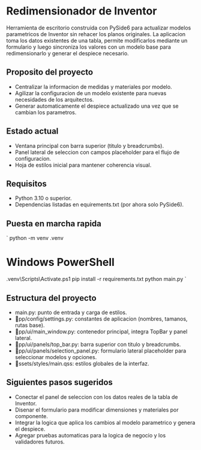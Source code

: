 ﻿# Redimensionador de Inventor

Herramienta de escritorio construida con PySide6 para actualizar modelos parametricos de Inventor sin rehacer los planos originales. La aplicacion toma los datos existentes de una tabla, permite modificarlos mediante un formulario y luego sincroniza los valores con un modelo base para redimensionarlo y generar el despiece necesario.

## Proposito del proyecto
- Centralizar la informacion de medidas y materiales por modelo.
- Agilizar la configuracion de un modelo existente para nuevas necesidades de los arquitectos.
- Generar automaticamente el despiece actualizado una vez que se cambian los parametros.

## Estado actual
- Ventana principal con barra superior (titulo y breadcrumbs).
- Panel lateral de seleccion con campos placeholder para el flujo de configuracion.
- Hoja de estilos inicial para mantener coherencia visual.

## Requisitos
- Python 3.10 o superior.
- Dependencias listadas en equirements.txt (por ahora solo PySide6).

## Puesta en marcha rapida
`
python -m venv .venv
# Windows PowerShell
.venv\\Scripts\\Activate.ps1
pip install -r requirements.txt
python main.py
`

## Estructura del proyecto
- main.py: punto de entrada y carga de estilos.
- pp/config/settings.py: constantes de aplicacion (nombres, tamanos, rutas base).
- pp/ui/main_window.py: contenedor principal, integra TopBar y panel lateral.
- pp/ui/panels/top_bar.py: barra superior con titulo y breadcrumbs.
- pp/ui/panels/selection_panel.py: formulario lateral placeholder para seleccionar modelos y opciones.
- ssets/styles/main.qss: estilos globales de la interfaz.

## Siguientes pasos sugeridos
- Conectar el panel de seleccion con los datos reales de la tabla de Inventor.
- Disenar el formulario para modificar dimensiones y materiales por componente.
- Integrar la logica que aplica los cambios al modelo parametrico y genera el despiece.
- Agregar pruebas automaticas para la logica de negocio y los validadores futuros.

